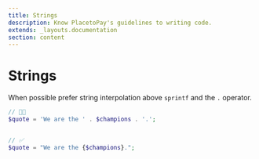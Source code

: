 ```yaml
---
title: Strings
description: Know PlacetoPay's guidelines to writing code.
extends: _layouts.documentation
section: content
---
```


# Strings

When possible prefer string interpolation above `sprintf` and the `.` operator.

```php
// 👎🏻
$quote = 'We are the ' . $champions . '.';


// ✅
$quote = "We are the {$champions}.";
```
